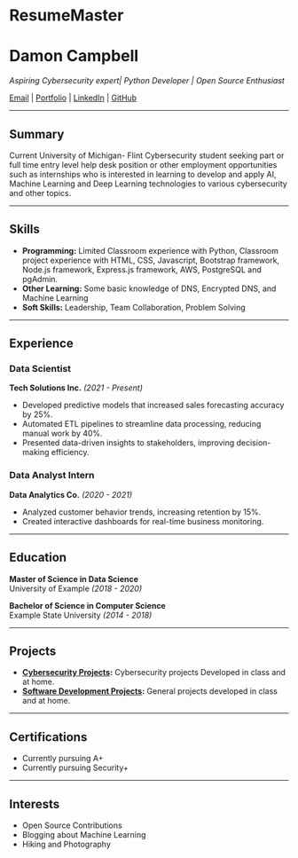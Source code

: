 # ResumeMaster
# Damon Campbell

_Aspiring Cybersecurity expert| Python Developer | Open Source Enthusiast_

[Email](mailto:damaca@umich.edu) | [Portfolio](https://github.com/CMagneto) | [LinkedIn](https://github.com/CMagneto) | [GitHub](https://github.com/CMagneto)

---

## Summary

Current University of Michigan- Flint Cybersecurity student seeking part or full time entry level help desk position or other employment opportunities such as internships who is interested in learning to develop and apply AI, Machine Learning and Deep Learning technologies to various cybersecurity and other topics.

---

## Skills

- **Programming:** Limited Classroom experience with Python, Classroom project experience with HTML, CSS, Javascript, Bootstrap framework, Node.js framework, Express.js framework, AWS, PostgreSQL and pgAdmin.
- **Other Learning:** Some basic knowledge of DNS, Encrypted DNS, and Machine Learning
- **Soft Skills:** Leadership, Team Collaboration, Problem Solving

---

## Experience

### **Data Scientist**  
**Tech Solutions Inc.** *(2021 - Present)*  
- Developed predictive models that increased sales forecasting accuracy by 25%.  
- Automated ETL pipelines to streamline data processing, reducing manual work by 40%.  
- Presented data-driven insights to stakeholders, improving decision-making efficiency.  

### **Data Analyst Intern**  
**Data Analytics Co.** *(2020 - 2021)*  
- Analyzed customer behavior trends, increasing retention by 15%.  
- Created interactive dashboards for real-time business monitoring.  

---

## Education

**Master of Science in Data Science**  
University of Example *(2018 - 2020)*  

**Bachelor of Science in Computer Science**  
Example State University *(2014 - 2018)*  

---

## Projects

- **[Cybersecurity Projects](https://github.com/johndoe/awesome-project):** Cybersecurity projects Developed in class and at home.  
- **[Software Development Projects](https://github.com/johndoe/cool-project):** General projects developed in class and at home.  

---

## Certifications

- Currently pursuing A+  
- Currently pursuing Security+  

---

## Interests

- Open Source Contributions  
- Blogging about Machine Learning  
- Hiking and Photography  
